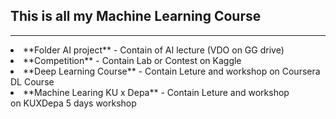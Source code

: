 ## This is all my Machine Learning Course
---
<li> **Folder AI project** - Contain of AI lecture (VDO on GG drive)
<li> **Competition** - Contain Lab or Contest on Kaggle
<li> **Deep Learning Course** - Contain Leture and workshop on Coursera DL Course
<li> **Machine Learing KU x Depa** - Contain Leture and workshop </br> on KUXDepa 5 days workshop